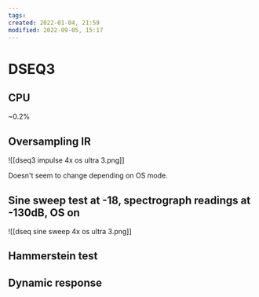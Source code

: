 ```yaml
---
tags: 
created: 2022-01-04, 21:59
modified: 2022-09-05, 15:17
---
```


# DSEQ3

## CPU
~0.2%

## Oversampling IR
![[dseq3 impulse 4x os ultra 3.png]]

Doesn't seem to change depending on OS mode.

## Sine sweep test at -18, spectrograph readings at -130dB, OS on
![[dseq sine sweep 4x os ultra 3.png]]

## Hammerstein test

## Dynamic response